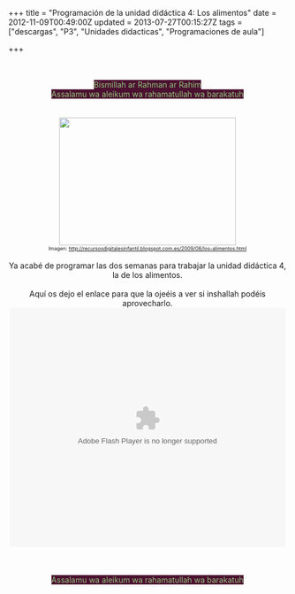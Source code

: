 +++
title = "Programación de la unidad didáctica 4: Los alimentos"
date = 2012-11-09T00:49:00Z
updated = 2013-07-27T00:15:27Z
tags = ["descargas", "P3", "Unidades didacticas", "Programaciones de aula"]

+++

<div dir="ltr" style="text-align: left;" trbidi="on"><div style="text-align: center;"><br /><br /><span style="background-color: #4c1130; color: #93c47d;">Bismillah ar Rahman ar Rahim</span><br /><span style="background-color: #4c1130; color: #93c47d;">Assalamu wa aleikum wa rahamatullah wa barakatuh</span><br /><br /><br /><div class="separator" style="clear: both; text-align: center;"><a href="http://2.bp.blogspot.com/_8c6kxbMw5h4/SSW-ci_ApMI/AAAAAAAABCM/6idJES-IQWk/s400/alimentos2.png" imageanchor="1" style="margin-left: 1em; margin-right: 1em;"><img border="0" height="231" src="http://2.bp.blogspot.com/_8c6kxbMw5h4/SSW-ci_ApMI/AAAAAAAABCM/6idJES-IQWk/s320/alimentos2.png" width="320" /></a></div><div class="separator" style="clear: both; text-align: center;"><span style="font-size: xx-small;">Imagen:&nbsp;<a href="http://recursosdigitalesinfantil.blogspot.com.es/2009/06/los-alimentos.html">http://recursosdigitalesinfantil.blogspot.com.es/2009/06/los-alimentos.html</a></span></div><br />Ya acabé de programar las dos semanas para trabajar la unidad didáctica 4, la de los alimentos.<br /><br />Aquí os dejo el enlace para que la ojeéis a ver si inshallah podéis aprovecharlo.<br /><embed allowfullscreen="true" allowscriptaccess="always" height="432" src="https://app.box.com/embed/cpqg7nb0boldjxa.swf" type="application/x-shockwave-flash" width="500" wmode="opaque"></embed> <br /><br /><br /><br /><span style="background-color: #4c1130; color: #93c47d;">Assalamu wa aleikum wa rahamatullah wa barakatuh</span><br /><div><span style="background-color: #4c1130; color: #93c47d;"><br /></span></div><br /></div></div>
